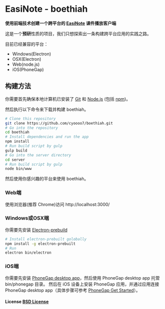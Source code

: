 # EasiNote - boethiah

**使用前端技术创建一个跨平台的 [EasiNote](www.seewo.com/products/software/easinote.html) 课件播放客户端**

这是一个**预研**性质的项目，我们只想探索出一条构建跨平台应用的实践之路。

目前已经兼容的平台：
* Windows(Electron)
* OSX(Electron)
* Web(node.js)
* iOS(PhoneGap)

## 构建方法

你需要首先确保本地计算机已安装了 [Git](https://git-scm.com) 和 [Node.js](https://nodejs.org/en/download/) (包括 [npm](http://npmjs.com))。

然后执行以下命令来下载并构建 boethiah。

```bash
# Clone this repository
git clone https://github.com/cyoooo7/boethiah.git
# Go into the repository
cd boethiah
# Install dependencies and run the app
npm install
# Run build script by gulp
gulp build
# Go into the server directory
cd server
# Run build script by gulp
node bin/www
```

然后使用你感兴趣的平台来使用 boethiah。

### Web端
使用浏览器(推荐 Chrome)访问 http://localhost:3000/

### Windows或OSX端
你需要先安装 [Electron-prebuild](https://github.com/electron-userland/electron-prebuilt)
```bash
# Install electron-prebuilt golobally
npm install -g electron-prebuilt
# Run
electron bin/electron
```

### iOS端
你需要先安装 [PhoneGap desktop app](http://phonegap.com/)，然后使用 PhoneGap desktop app 托管 bin/phonegap 目录。
然后在 iOS 设备上安装 PhoneGap 应用，并通过应用连接 PhoneGap desktop app（具体步骤可参考 [PhoneGap Get Started](http://phonegap.com/getstarted/)）。


#### License [BSD License](LICENSE.md)
